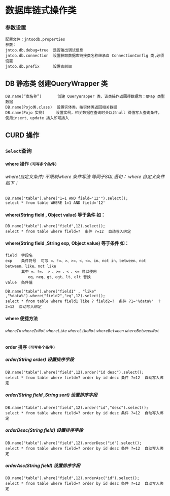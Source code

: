 # 数据库链式操作类
### 参数设置
```
配置文件：jntoodb.properties
参数：
jntoo.db.debug=true  是否输出调试信息
jntoo.db.connection  设置获取数据库链接类名称继承自 ConnectionConfig 类,必须设置
jntoo.db.prefix      设置表前缀
```

## DB 静态类 创建QueryWrapper 类
```
DB.name(“表名称”)       创建 QueryWrapper 类，该类操作返回得数据为：QMap 类型数据
DB.name(Pojo类.class)  设置实体类，按实体类返回相关数据
DB.name(Pojo 实例)     设置实例，相关数据在查询时会以非null 得值写入查询条件，使用insert、update 插入即可插入
```

## CURD 操作
### `Select`查询
#### where 操作 `(可写多个条件)`
###### where(自定义条件) 不限制where 条件写法 等同于SQL语句： where 自定义条件 如下：

````
DB.name("table").where("1=1 AND field='12'").select();
select * from table WHERE 1=1 AND field='12'
````

#### where(String field , Object value)  等于条件 如：
````
DB.name("table").where("field",12).select();
select * from table where field=?  条件 ?=12  自动写入绑定
````
#### where(String field ,String exp, Object value)  等于条件 如：
````
field  字段名
exp    条件符号  可写 =、!=、>、>=、<、<=、in、not in、between、not between、like、not like
       其中 =、!=、 > 、>= 、< 、<= 可以使用
          eq、neq、gt、egt、lt、elt 替换
value  条件值

DB.name("table").where("field1" , "like" ,"%data%").where("field2","eq",12).select();
select * from table where field1 like ? field2=?  条件 ?1='%data%'  ?2=12  自动写入绑定
````

#### where 便捷方法
###### `whereIn`  `whereInNot` `whereLike` `whereLikeNot` `whereBetween` `whereBetweenNot`

#### order 排序 `(可写多个条件)`
#####  order(String order) 设置排序字段
````
DB.name("table").where("field",12).order("id desc").select();
select * from table where field=? order by id desc 条件 ?=12  自动写入绑定
````

#####  order(String field ,String sort) 设置排序字段

````
DB.name("table").where("field",12).order("id","desc").select();
select * from table where field=? order by id desc 条件 ?=12  自动写入绑定
````

#####  orderDesc(String field) 设置排序字段

````
DB.name("table").where("field",12).orderDesc("id").select();
select * from table where field=? order by id desc 条件 ?=12  自动写入绑定
````

#####  orderAsc(String field) 设置排序字段

````
DB.name("table").where("field",12).orderAsc("id").select();
select * from table where field=? order by id desc 条件 ?=12  自动写入绑定
````

